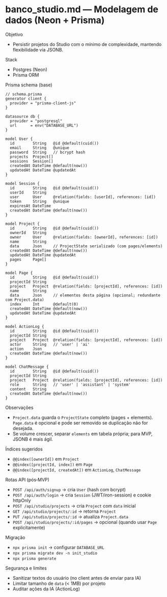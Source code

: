 # banco_studio.md — Modelagem de dados (Neon + Prisma)

Objetivo
- Persistir projetos do Studio com o mínimo de complexidade, mantendo flexibilidade via JSONB.

Stack
- Postgres (Neon)
- Prisma ORM

Prisma schema (base)
```prisma
// schema.prisma
generator client {
  provider = "prisma-client-js"
}

datasource db {
  provider = "postgresql"
  url      = env("DATABASE_URL")
}

model User {
  id        String   @id @default(cuid())
  email     String   @unique
  password  String   // bcrypt hash
  projects  Project[]
  sessions  Session[]
  createdAt DateTime @default(now())
  updatedAt DateTime @updatedAt
}

model Session {
  id        String   @id @default(cuid())
  userId    String
  user      User     @relation(fields: [userId], references: [id])
  token     String   @unique
  expiresAt DateTime
  createdAt DateTime @default(now())
}

model Project {
  id        String   @id @default(cuid())
  ownerId   String
  owner     User     @relation(fields: [ownerId], references: [id])
  name      String
  data      Json     // ProjectState serializado (com pages/elements)
  createdAt DateTime @default(now())
  updatedAt DateTime @updatedAt
  pages     Page[]
}

model Page {
  id        String   @id @default(cuid())
  projectId String
  project   Project  @relation(fields: [projectId], references: [id])
  name      String
  data      Json     // elementos desta página (opcional; redundante com Project.data)
  index     Int      @default(0)
  createdAt DateTime @default(now())
  updatedAt DateTime @updatedAt
}

model ActionLog {
  id        String   @id @default(cuid())
  projectId String
  project   Project  @relation(fields: [projectId], references: [id])
  actor     String   // 'user' | 'ai'
  action    Json
  createdAt DateTime @default(now())
}

model ChatMessage {
  id        String   @id @default(cuid())
  projectId String
  project   Project  @relation(fields: [projectId], references: [id])
  role      String   // 'user' | 'assistant' | 'system'
  content   String
  createdAt DateTime @default(now())
}
```

Observações
- `Project.data` guarda o `ProjectState` completo (pages + elements). `Page.data` é opcional e pode ser removido se duplicação não for desejada.
- Se volume crescer, separar `elements` em tabela própria; para MVP, JSONB é mais ágil.

Índices sugeridos
- `@@index([ownerId])` em `Project`
- `@@index([projectId, index])` em `Page`
- `@@index([projectId, createdAt])` em `ActionLog`, `ChatMessage`

Rotas API (pós‑MVP)
- `POST /api/auth/signup` → cria `User` (hash com bcrypt)
- `POST /api/auth/login` → cria `Session` (JWT/iron-session) e cookie httpOnly
- `POST /api/studio/projects` → cria `Project` com `data` inicial
- `GET /api/studio/projects/:id` → retorna `Project`
- `PUT /api/studio/projects/:id` → atualiza `Project.data`
- `POST /api/studio/projects/:id/pages` → opcional (quando usar `Page` explicitamente)

Migração
- `npx prisma init` → configurar `DATABASE_URL`
- `npx prisma migrate dev -n init_studio`
- `npx prisma generate`

Segurança e limites
- Sanitizar textos do usuário (no client antes de enviar para IA)
- Limitar tamanho de `data` (< 1MB) por projeto
- Auditar ações da IA (ActionLog)
